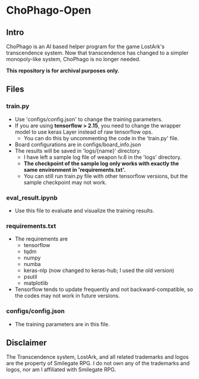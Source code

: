 # ChoPhago-Open
## Intro
ChoPhago is an AI based helper program for the game LostArk's transcendence system.
Now that transcendence has changed to a simpler monopoly-like system, ChoPhago is no longer needed.

**This repository is for archival purposes only.**

## Files

### train.py
- Use 'configs/config.json' to change the training parameters.
- If you are using **tensorflow > 2.15**, you need to change the wrapper model to use keras Layer instead of raw tensorflow ops.
    - You can do this by uncommenting the code in the 'train.py' file.
- Board configurations are in configs/board_info.json
- The results will be saved in 'logs/{name}' directory.
    - I have left a sample log file of weapon lv.6 in the 'logs' directory.
    - **The checkpoint of the sample log only works with exactly the same environment in 'requirements.txt'.**
    - You can still run train.py file with other tensorflow versions, but the sample checkpoint may not work.

### eval_result.ipynb
- Use this file to evaluate and visualize the training results.

### requirements.txt
- The requirements are
    - tensorflow
    - tqdm
    - numpy
    - numba
    - keras-nlp (now changed to keras-hub; I used the old version)
    - psutil
    - matplotlib
- Tensorflow tends to update frequently and not backward-compatible, so the codes may not work in future versions.

### configs/config.json
- The training parameters are in this file.

## Disclaimer
The Transcendence system, LostArk, and all related trademarks and logos are the property of Smilegate RPG. I do not own any of the trademarks and logos, nor am I affiliated with Smilegate RPG.